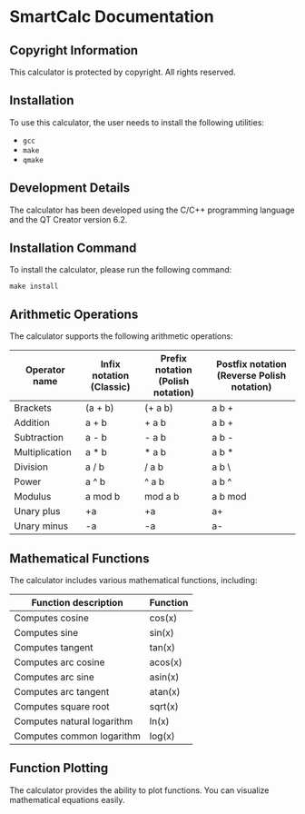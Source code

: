 # SmartCalc Documentation

## Copyright Information
This calculator is protected by copyright. All rights reserved.

## Installation
To use this calculator, the user needs to install the following utilities:
- `gcc`
- `make`
- `qmake`

## Development Details
The calculator has been developed using the C/C++ programming language and the QT Creator version 6.2.

## Installation Command
To install the calculator, please run the following command:
```
make install
```

## Arithmetic Operations
The calculator supports the following arithmetic operations:

| Operator name | Infix notation <br /> (Classic) | Prefix notation <br /> (Polish notation) | Postfix notation <br /> (Reverse Polish notation) |
| --------- | ------ | ------ | ------ |
| Brackets | (a + b) | (+ a b) | a b + |
| Addition | a + b | + a b | a b + |
| Subtraction | a - b | - a b | a b - |
| Multiplication | a * b | * a b | a b * |
| Division | a / b | / a b | a b \ |
| Power | a ^ b | ^ a b | a b ^ |
| Modulus | a mod b | mod a b | a b mod |
| Unary plus | +a | +a | a+ |
| Unary minus | -a | -a | a- |


## Mathematical Functions
The calculator includes various mathematical functions, including:
  
| Function description | Function |
| -------------------- | -------- |
| Computes cosine    | cos(x)  |
| Computes sine      | sin(x)  |
| Computes tangent   | tan(x)  |
| Computes arc cosine | acos(x) |
| Computes arc sine  | asin(x) |
| Computes arc tangent| atan(x) |
| Computes square root| sqrt(x) |
| Computes natural logarithm| ln(x)|
| Computes common logarithm| log(x)|


## Function Plotting
The calculator provides the ability to plot functions. You can visualize mathematical equations easily.
